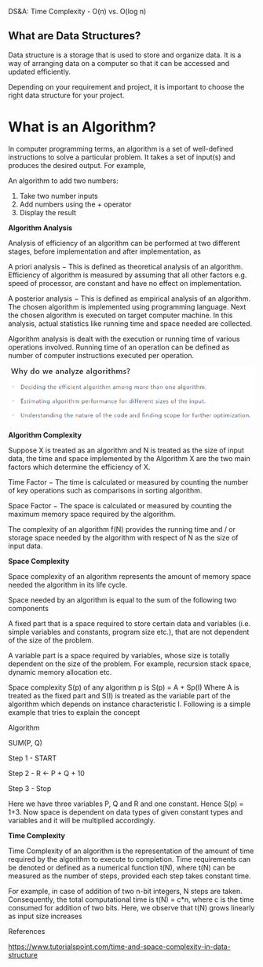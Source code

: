 DS&A: Time Complexity - O(n) vs. O(log n)

## What are Data Structures?

Data structure is a storage that is used to store and organize data. It is a way of arranging data on a computer so that it can be accessed and updated efficiently.

Depending on your requirement and project, it is important to choose the right data structure for your project.

# What is an Algorithm?

In computer programming terms, an algorithm is a set of well-defined instructions to solve a particular problem. It takes a set of input(s) and produces the desired output. For example,

An algorithm to add two numbers:

1.  Take two number inputs
2.  Add numbers using the + operator
3.  Display the result

**Algorithm Analysis**

Analysis of efficiency of an algorithm can be performed at two different stages, before implementation and after implementation, as

A priori analysis − This is defined as theoretical analysis of an algorithm. Efficiency of algorithm is measured by assuming that all other factors e.g. speed of processor, are constant and have no effect on implementation.

A posterior analysis − This is defined as empirical analysis of an algorithm. The chosen algorithm is implemented using programming language. Next the chosen algorithm is executed on target computer machine. In this analysis, actual statistics like running time and space needed are collected.

Algorithm analysis is dealt with the execution or running time of various operations involved. Running time of an operation can be defined as number of computer instructions executed per operation.

![](media/ab4e6c7eacee5a3b4ffe931514028939.png)

**Algorithm Complexity**

Suppose X is treated as an algorithm and N is treated as the size of input data, the time and space implemented by the Algorithm X are the two main factors which determine the efficiency of X.

Time Factor − The time is calculated or measured by counting the number of key operations such as comparisons in sorting algorithm.

Space Factor − The space is calculated or measured by counting the maximum memory space required by the algorithm.

The complexity of an algorithm f(N) provides the running time and / or storage space needed by the algorithm with respect of N as the size of input data.

**Space Complexity**

Space complexity of an algorithm represents the amount of memory space needed the algorithm in its life cycle.

Space needed by an algorithm is equal to the sum of the following two components

A fixed part that is a space required to store certain data and variables (i.e. simple variables and constants, program size etc.), that are not dependent of the size of the problem.

A variable part is a space required by variables, whose size is totally dependent on the size of the problem. For example, recursion stack space, dynamic memory allocation etc.

Space complexity S(p) of any algorithm p is S(p) = A + Sp(I) Where A is treated as the fixed part and S(I) is treated as the variable part of the algorithm which depends on instance characteristic I. Following is a simple example that tries to explain the concept

Algorithm

SUM(P, Q)

Step 1 - START

Step 2 - R ← P + Q + 10

Step 3 - Stop

Here we have three variables P, Q and R and one constant. Hence S(p) = 1+3. Now space is dependent on data types of given constant types and variables and it will be multiplied accordingly.

**Time Complexity**

Time Complexity of an algorithm is the representation of the amount of time required by the algorithm to execute to completion. Time requirements can be denoted or defined as a numerical function t(N), where t(N) can be measured as the number of steps, provided each step takes constant time.

For example, in case of addition of two n-bit integers, N steps are taken. Consequently, the total computational time is t(N) = c\*n, where c is the time consumed for addition of two bits. Here, we observe that t(N) grows linearly as input size increases

References

https://www.tutorialspoint.com/time-and-space-complexity-in-data-structure
